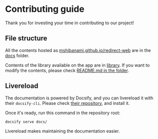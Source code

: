 # Contributing guide

Thank you for investing your time in contributing to our project!

## File structure

All the contents hosted as [mshibanami.github.io/redirect-web](https://mshibanami.github.io/redirect-web/) are in the [docs](docs) folder.

Contents of the library available on the app are in [library](library). If you want to modify the contents, please check [README.md in the folder](library/README.md).

## Livereload

The documentation is powered by Docsify, and you can livereload it with their `docsify-cli`.
Please check [their repository](https://github.com/docsifyjs/docsify-cli), and install it.

Once it's ready, run this command in the repository root:

```sh
docsify serve docs/
```

Livereload makes maintaining the documentation easier.

